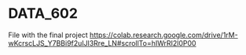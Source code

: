 # DATA_602

File with the final project
https://colab.research.google.com/drive/1rM-wKcrscLJS_Y7BBi9f2uIJl3Rre_LN#scrollTo=hIWrRI2l0P00
